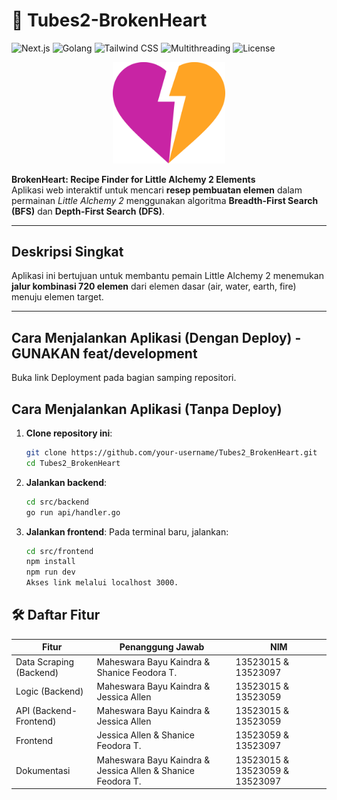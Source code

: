 # 🧪 Tubes2-BrokenHeart

![Next.js](https://img.shields.io/badge/Next.js-13+-000000?logo=nextdotjs&logoColor=white)
![Golang](https://img.shields.io/badge/Golang-1.20+-00ADD8?logo=go&logoColor=white)
![Tailwind CSS](https://img.shields.io/badge/TailwindCSS-latest-38BDF8?logo=tailwindcss&logoColor=white)
![Multithreading](https://img.shields.io/badge/Multithreaded-Yes-blueviolet)
![License](https://img.shields.io/badge/License-MIT-success)

<p align="center">
  <img src="src/frontend/public/brokenheart.png" width="180" alt="Broken Heart Logo" />
</p>

**BrokenHeart: Recipe Finder for Little Alchemy 2 Elements**  
Aplikasi web interaktif untuk mencari **resep pembuatan elemen** dalam permainan *Little Alchemy 2* menggunakan algoritma **Breadth-First Search (BFS)** dan **Depth-First Search (DFS)**.

---

## Deskripsi Singkat

Aplikasi ini bertujuan untuk membantu pemain Little Alchemy 2 menemukan **jalur kombinasi 720 elemen** dari elemen dasar (air, water, earth, fire) menuju elemen target.

---

## Cara Menjalankan Aplikasi (Dengan Deploy) - GUNAKAN feat/development
Buka link Deployment pada bagian samping repositori.

## Cara Menjalankan Aplikasi (Tanpa Deploy)

1. **Clone repository ini**:
   ```bash
   git clone https://github.com/your-username/Tubes2_BrokenHeart.git
   cd Tubes2_BrokenHeart

2. **Jalankan backend**:
   ```bash
   cd src/backend
   go run api/handler.go

3. **Jalankan frontend**:
   Pada terminal baru, jalankan:
   ```bash
   cd src/frontend
   npm install
   npm run dev
   Akses link melalui localhost 3000.

## 🛠️ Daftar Fitur

| Fitur                                                   | Penanggung Jawab       | NIM            |
|----------------------------------------------------------|--------------------------|----------------|
| Data Scraping (Backend)                                 | Maheswara Bayu Kaindra & Shanice Feodora T.                                 | 13523015 & 13523097     |
| Logic (Backend)                                         | Maheswara Bayu Kaindra & Jessica Allen                                      | 13523015 & 13523059     |
| API (Backend-Frontend)                                  | Maheswara Bayu Kaindra & Jessica Allen                                      | 13523015 & 13523059     |
| Frontend                                                | Jessica Allen & Shanice Feodora T.                                          | 13523059 & 13523097     |
| Dokumentasi                                             | Maheswara Bayu Kaindra & Jessica Allen & Shanice Feodora T.                 | 13523015 & 13523059 & 13523097     |

